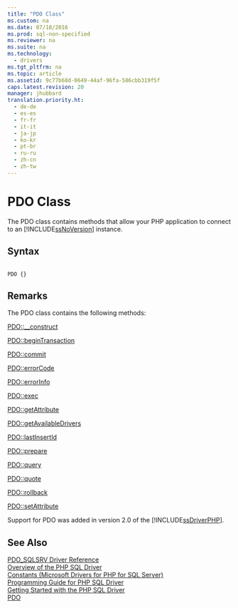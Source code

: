 ```yaml
---
title: "PDO Class"
ms.custom: na
ms.date: 07/18/2016
ms.prod: sql-non-specified
ms.reviewer: na
ms.suite: na
ms.technology: 
  - drivers
ms.tgt_pltfrm: na
ms.topic: article
ms.assetid: 9c77b68d-0649-44af-96fa-586cbb319f5f
caps.latest.revision: 20
manager: jhubbard
translation.priority.ht: 
  - de-de
  - es-es
  - fr-fr
  - it-it
  - ja-jp
  - ko-kr
  - pt-br
  - ru-ru
  - zh-cn
  - zh-tw
---
```

# PDO Class
The PDO class contains methods that allow your PHP application to connect to an [!INCLUDE[ssNoVersion](../content/includes/ssNoVersion_md.md)] instance.  
  
## Syntax  
  
```  
  
PDO {}  
```  
  
## Remarks  
The PDO class contains the following methods:  
  
[PDO::__construct](../Topic/PDO::__construct.md)  

[PDO::beginTransaction](../Topic/PDO::beginTransaction.md)  
  
[PDO::commit](../Topic/PDO::commit.md)  
  
[PDO::errorCode](../Topic/PDO::errorCode.md)  
  
[PDO::errorInfo](../Topic/PDO::errorInfo.md)  
  
[PDO::exec](../Topic/PDO::exec.md)  
  
[PDO::getAttribute](../Topic/PDO::getAttribute.md)  
  
[PDO::getAvailableDrivers](../Topic/PDO::getAvailableDrivers.md)  
  
[PDO::lastInsertId](../Topic/PDO::lastInsertId.md)  
  
[PDO::prepare](../Topic/PDO::prepare.md)  
  
[PDO::query](../Topic/PDO::query.md)  
  
[PDO::quote](../Topic/PDO::quote.md)  
  
[PDO::rollback](../Topic/PDO::rollback.md)  
  
[PDO::setAttribute](../Topic/PDO::setAttribute.md)  
  
Support for PDO was added in version 2.0 of the [!INCLUDE[ssDriverPHP](../content/includes/ssDriverPHP_md.md)].  
  
## See Also  
[PDO_SQLSRV Driver Reference](../content/PDO_SQLSRV-Driver-Reference.md)  
[Overview of the PHP SQL Driver](../content/Overview-of-the-PHP-SQL-Driver.md)  
[Constants &#40;Microsoft Drivers for PHP for SQL Server&#41;](../content/Constants--Microsoft-Drivers-for-PHP-for-SQL-Server-.md)  
[Programming Guide for PHP SQL Driver](../content/Programming-Guide-for-PHP-SQL-Driver.md)  
[Getting Started with the PHP SQL Driver](../content/Getting-Started-with-the-PHP-SQL-Driver.md)  
[PDO](http://go.microsoft.com/fwlink/?LinkID=187441)  
  
